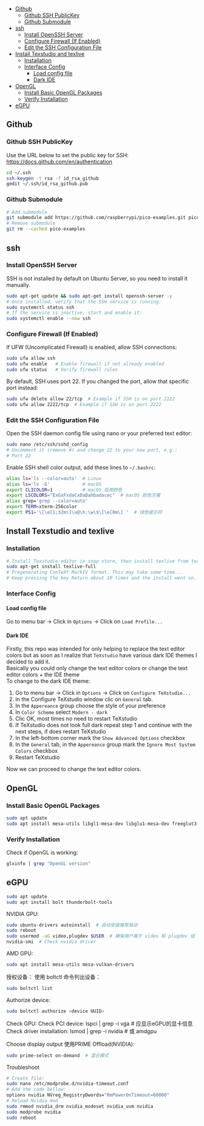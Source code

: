 - [Github](#github)
  - [Github SSH PublicKey](#github-ssh-publickey)
  - [Github Submodule](#github-submodule)
- [ssh](#ssh)
  - [Install OpenSSH Server](#install-openssh-server)
  - [Configure Firewall (If Enabled)](#configure-firewall-if-enabled)
  - [Edit the SSH Configuration File](#edit-the-ssh-configuration-file)
- [Install Texstudio and texlive](#install-texstudio-and-texlive)
  - [Installation](#installation)
  - [Interface Config](#interface-config)
    - [Load config file](#load-config-file)
    - [Dark IDE](#dark-ide)
- [OpenGL](#opengl)
  - [Install Basic OpenGL Packages](#install-basic-opengl-packages)
  - [Verify Installation](#verify-installation)
- [eGPU](#egpu)


## Github
### Github SSH PublicKey
Use the URL below to set the public key for SSH: https://docs.github.com/en/authentication
```sh
cd ~/.ssh
ssh-keygen -t rsa -f id_rsa_github
gedit ~/.ssh/id_rsa_github.pub
```

### Github Submodule
```sh
# Add submodule
git submodule add https://github.com/raspberrypi/pico-examples.git pico-examples
# Remove submodule
git rm --cached pico-examples
```

## ssh
### Install OpenSSH Server
SSH is not installed by default on Ubuntu Server, so you need to install it manually.
```sh
sudo apt-get update && sudo apt-get install openssh-server -y
# Once installed, verify that the SSH service is running:
sudo systemctl status ssh
# If the service is inactive, start and enable it:
sudo systemctl enable --now ssh
```
### Configure Firewall (If Enabled)
If UFW (Uncomplicated Firewall) is enabled, allow SSH connections:
```sh
sudo ufw allow ssh
sudo ufw enable   # Enable firewall if not already enabled
sudo ufw status   # Verify firewall rules
```
By default, SSH uses port 22. If you changed the port, allow that specific port instead:
```sh
sudo ufw delete allow 22/tcp  # Example if SSH is on port 2222
sudo ufw allow 2222/tcp  # Example if SSH is on port 2222
```

### Edit the SSH Configuration File
Open the SSH daemon config file using nano or your preferred text editor:
```sh
sudo nano /etc/ssh/sshd_config
# Uncomment it (remove #) and change 22 to your new port, e.g.:
# Port 22
```
Enable SSH shell color output, add these lines to `~/.bashrc`:
```sh
alias ls='ls --color=auto'  # Linux
alias ls='ls -G'            # macOS
export CLICOLOR=1           # macOS 启用颜色
export LSCOLORS="ExGxFxdaCxDaDahbadacec"  # macOS 颜色方案
alias grep='grep --color=auto'
export TERM=xterm-256color
export PS1='\[\e[1;32m\]\u@\h:\w\$\[\e[0m\] '  # 绿色提示符
```

## Install Texstudio and texlive
### Installation
```sh
# Install Texstudio editor in snap store, then install texlive from terminal:
sudo apt-get install texlive-full
# Pregenerating ConTeXt MarkIV format. This may take some time...
# Keep pressing the key Return about 10 times and the install went on.
```
### Interface Config
#### Load config file

Go to menu bar -> Click in `Options`  -> Click on `Load Profile...`


#### Dark IDE

Firstly, this repo was intended for only helping to replace the text editor colors but as soon as I realize that `TeXstudio` have various dark IDE themes I decided to add it.  
Basically you could only change the text editor colors or change the text editor colors + the IDE theme  
To change to the dark IDE theme:

1. Go to menu bar -> Click in `Options`  -> Click on `Configure TeXstudio...`
2. In the Configure TeXstudio window clic on `General` tab.
3. In the `Appereance` group choose the style of your preference
4. In `Color Scheme` select `Modern - dark`
5. Clic OK, most times no need to restart TeXstudio
6. If TeXstudio does not look full dark repeat step 1 and continue with the next steps, if does restart TeXstudio
7. In the left-bottom corner mark the `Show Advanced Options` checkbox
8. In the `General` tab, in the `Appereance` group mark the `Ignore Most System Colors` checkbox
9. Restart TeXstudio

Now we can proceed to change the text editor colors.

## OpenGL
### Install Basic OpenGL Packages
```sh
sudo apt update
sudo apt install mesa-utils libgl1-mesa-dev libglu1-mesa-dev freeglut3-dev
```

### Verify Installation
Check if OpenGL is working:
```sh
glxinfo | grep "OpenGL version"
```

## eGPU
```sh
sudo apt update
sudo apt install bolt thunderbolt-tools
```
NVIDIA GPU:
```sh
sudo ubuntu-drivers autoinstall  # 自动安装推荐驱动
sudo reboot
sudo usermod -aG video,plugdev $USER  # 确保用户属于 video 和 plugdev 组
nvidia-smi  # Check nvidia driver
```
AMD GPU:
```sh
sudo apt install mesa-utils mesa-vulkan-drivers
```

授权设备：
使用 boltctl 命令列出设备：
```sh
sudo boltctl list
```
Authorize device:
```sh
sudo boltctl authorize <device UUID>
```

Check GPU:
Check PCI device:
lspci | grep -i vga  # 应显示eGPU的显卡信息
Check driver installation:
lsmod | grep -i nvidia  # 或 amdgpu

Choose display output
使用PRIME Offload(NVIDIA):
```sh
sudo prime-select on-demand  # 混合模式
```

Troubleshoot
```sh
# Create file:
sudo nano /etc/modprobe.d/nvidia-timeout.conf
# Add the code bellow:
options nvidia NVreg_RegistryDwords="RmPowerOnTimeout=60000"
# Reload Nvidia mod
sudo rmmod nvidia_drm nvidia_modeset nvidia_uvm nvidia
sudo modprobe nvidia
sudo reboot
```